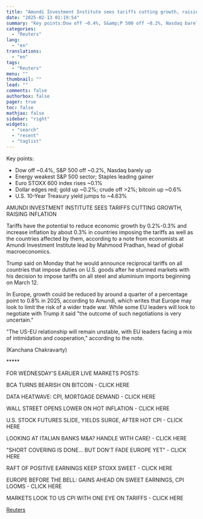 ```yaml
---
title: "Amundi Investment Institute sees tariffs cutting growth, raising inflation"
date: "2025-02-13 01:19:54"
summary: "Key points:Dow off ~0.4%, S&amp;P 500 off ~0.2%, Nasdaq barely upEnergy weakest S&amp;P 500 sector; Staples leading gainerEuro STOXX 600 index rises ~0.1%Dollar edges red; gold up ~0.2%; crude off &gt;2%; bitcoin up ~0.6%U.S. 10-Year Treasury yield jumps to ~4.63%AMUNDI INVESTMENT INSTITUTE SEES TARIFFS CUTTING GROWTH, RAISING INFLATION Tariffs have..."
categories:
  - "Reuters"
lang:
  - "en"
translations:
  - "en"
tags:
  - "Reuters"
menu: ""
thumbnail: ""
lead: ""
comments: false
authorbox: false
pager: true
toc: false
mathjax: false
sidebar: "right"
widgets:
  - "search"
  - "recent"
  - "taglist"
---
```


Key points:

* Dow off ~0.4%, S&P 500 off ~0.2%, Nasdaq barely up
* Energy weakest S&P 500 sector; Staples leading gainer
* Euro STOXX 600 index rises ~0.1%
* Dollar edges red; gold up ~0.2%; crude off >2%; bitcoin up ~0.6%
* U.S. 10-Year Treasury yield jumps to ~4.63%

AMUNDI INVESTMENT INSTITUTE SEES TARIFFS CUTTING GROWTH, RAISING INFLATION

Tariffs have the potential to reduce economic growth by 0.2%-0.3% and increase inflation by about 0.3% in countries imposing the tariffs as well as the countries affected by them, according to a note from economists at Amundi Investment Institute lead by Mahmood Pradhan, head of global macroeconomics.

Trump said on Monday that he would announce reciprocal tariffs on all countries that impose duties on U.S. goods after he stunned markets with his decision to impose tariffs on all steel and aluminium imports beginning on March 12.

In Europe, growth could be reduced by around a quarter of a percentage point to 0.8% in 2025, according to Amundi, which writes that Europe may look to limit the risk of a wider trade war. While some EU leaders will look to negotiate with Trump it said "the outcome of such negotiations is very uncertain."

"The US-EU relationship will remain unstable, with EU leaders facing a mix of intimidation and cooperation," according to the note.

(Kanchana Chakravarty)

\*\*\*\*\*

FOR WEDNESDAY'S EARLIER LIVE MARKETS POSTS:

BCA TURNS BEARISH ON BITCOIN - CLICK HERE

DATA HEATWAVE: CPI, MORTGAGE DEMAND - CLICK HERE

WALL STREET OPENS LOWER ON HOT INFLATION - CLICK HERE

U.S. STOCK FUTURES SLIDE, YIELDS SURGE, AFTER HOT CPI - CLICK HERE

LOOKING AT ITALIAN BANKS M&A? HANDLE WITH CARE! - CLICK HERE

"SHORT COVERING IS DONE... BUT DON'T FADE EUROPE YET" - CLICK HERE

RAFT OF POSITIVE EARNINGS KEEP STOXX SWEET - CLICK HERE

EUROPE BEFORE THE BELL: GAINS AHEAD ON SWEET EARNINGS, CPI LOOMS - CLICK HERE

MARKETS LOOK TO US CPI WITH ONE EYE ON TARIFFS - CLICK HERE

[Reuters](https://www.tradingview.com/news/reuters.com,2025:newsml_L1N3P30Z0:0-amundi-investment-institute-sees-tariffs-cutting-growth-raising-inflation/)
